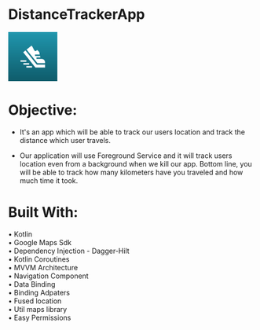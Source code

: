 # DistanceTrackerApp
<img src = "screenshots/screen1.png" width = "100">


# Objective:
- It's an app which will be able to track our users location and track the distance which user travels.

- Our application will use Foreground Service and it will track users location even from a background when we kill our app.
Bottom line, you will be able to  track how many kilometers have you traveled and how much time it took.

# Built With:
• Kotlin <br />
• Google Maps Sdk <br />
• Dependency Injection - Dagger-Hilt <br />
• Kotlin Coroutines <br />
• MVVM Architecture <br />
• Navigation Component <br />
• Data Binding <br />
• Binding Adpaters <br />
• Fused location <br />
• Util maps library <br />
• Easy Permissions <br />

